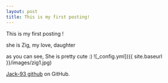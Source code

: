 ```yaml
---
layout: post
title: This is my first posting!
---
```


This is my first posting !

she is Zig, my love, daughter

as you can see, She is pretty cute :)
![_config.yml]({{ site.baseurl }}/images/zig1.jpg)

[Jack-93 github](https://github.com/Jack-93) on GitHub.
